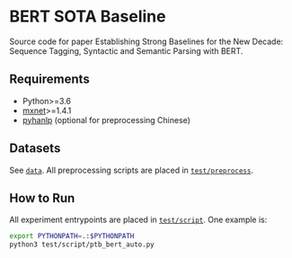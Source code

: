 # BERT SOTA Baseline

Source code for paper Establishing Strong Baselines for the New Decade: Sequence Tagging, Syntactic and Semantic Parsing with BERT.

## Requirements

- Python>=3.6
- [mxnet](https://mxnet.apache.org/)>=1.4.1
- [pyhanlp](https://github.com/hankcs/pyhanlp) (optional for preprocessing Chinese)

## Datasets

See [`data`](https://github.com/emorynlp/bert-2019/tree/master/data). All preprocessing scripts are placed in [`test/preprocess`](https://github.com/emorynlp/bert-2019/tree/master/test/preprocess).

## How to Run

All experiment entrypoints are placed in [`test/script`](https://github.com/emorynlp/bert-2019/tree/master/test/script). One example is:

```bash
export PYTHONPATH=.:$PYTHONPATH
python3 test/script/ptb_bert_auto.py
```

